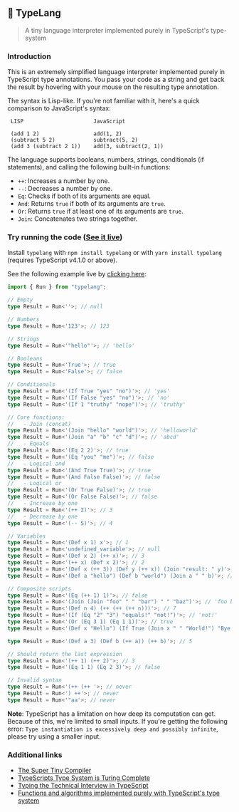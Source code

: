 ## 🌳 TypeLang

> A tiny language interpreter implemented purely in TypeScript's type-system

### Introduction

This is an extremely simplified language interpreter implemented purely in TypeScript type annotations. You pass your code as a string and get back the result by hovering with your mouse on the resulting type annotation.

The syntax is Lisp-like. If you're not familiar with it, here's a quick comparison to JavaScript's syntax:

```
 LISP                      JavaScript

 (add 1 2)                 add(1, 2)
 (subtract 5 2)            subtract(5, 2)
 (add 3 (subtract 2 1))    add(3, subtract(2, 1))
```

The language supports booleans, numbers, strings, conditionals (if statements), and calling the following built-in functions:

- `++`: Increases a number by one.
- `--`: Decreases a number by one.
- `Eq`: Checks if both of its arguments are equal.
- `And`: Returns `true` if both of its arguments are `true`.
- `Or`: Returns `true` if at least one of its arguments are `true`.
- `Join`: Concatenates two strings together.

### Try running the code ([See it live]())

Install `typelang` with `npm install typelang` or with `yarn install typelang` (requires TypeScript v4.1.0 or above).

See the following example live by [clicking here]():

```typescript
import { Run } from "typelang";

// Empty
type Result = Run<''>; // null

// Numbers
type Result = Run<'123'>; // 123

// Strings
type Result = Run<'"hello"'>; // 'hello'

// Booleans
type Result = Run<'True'>; // true
type Result = Run<'False'>; // false

// Conditionals
type Result = Run<'(If True "yes" "no")'>; // 'yes'
type Result = Run<'(If False "yes" "no")'>; // 'no'
type Result = Run<'(If 1 "truthy" "nope")'>; // 'truthy'

// Core functions:
//   - Join (concat)
type Result = Run<'(Join "hello" "world")'>; // 'helloworld'
type Result = Run<'(Join "a" "b" "c" "d")'>; // 'abcd'
//   - Equals
type Result = Run<'(Eq 2 2)'>; // true
type Result = Run<'(Eq "you" "me")'>; // false
//   - Logical and
type Result = Run<'(And True True)'>; // true
type Result = Run<'(And False False)'>; // false
//   - Logical or
type Result = Run<'(Or True False)'>; // true
type Result = Run<'(Or False False)'>; // false
//   - Increase by one
type Result = Run<'(++ 2)'>; // 3
//   - Decrease by one
type Result = Run<'(-- 5)'>; // 4

// Variables
type Result = Run<'(Def x 1) x'>; // 1
type Result = Run<'undefined_variable'>; // null
type Result = Run<'(Def x 2) (++ x)'>; // 3
type Result = Run<'(++ x) (Def x 2)'>; // 2
type Result = Run<'(Def x (++ 3)) (Def y (++ x)) (Join "result: " y)'>; // 'result: 5'
type Result = Run<'(Def a "hello") (Def b "world") (Join a " " b)'>; // 'hello world'

// Composite scripts
type Result = Run<'(Eq (++ 1) 1)'>; // false
type Result = Run<'(Join (Join "foo" " " "bar") " " "baz")'>; // 'foo bar baz'
type Result = Run<'(Def n 4) (++ (++ (++ n)))'>; // 7
type Result = Run<'(If (Eq "2" "3") "equals!" "not!")'>; // 'not!'
type Result = Run<'(Or (Eq 3 1) (Eq 1 1))'>; // true
type Result = Run<'(Def x "Hello") (If True (Join x " " "World!") "Bye!")'>; // 'Hello World!'

type Result = Run<'(Def a 3) (Def b (++ a)) (++ b)'>; // 5

// Should return the last expression
type Result = Run<'(++ 1) (++ 2)'>; // 3
type Result = Run<'(Eq 1 1) (Eq 2 3)'>; // false

// Invalid syntax
type Result = Run<'(++ (++ '>; // never
type Result = Run<') ++'>; // never
type Result = Run<'"aa'>; // never
```

**Note**: TypeScript has a limitation on how deep its computation can get. Because of this, we're limited to small inputs. If you're getting the following error: `Type instantiation is excessively deep and possibly infinite`, please try using a smaller input.

### Additional links

- [The Super Tiny Compiler](https://github.com/jamiebuilds/the-super-tiny-compiler)
- [TypeScripts Type System is Turing Complete](https://github.com/microsoft/TypeScript/issues/14833)
- [Typing the Technical Interview in TypeScript](https://gal.hagever.com/posts/typing-the-technical-interview-in-typescript/)
- [Functions and algorithms implemented purely with TypeScript's type system](https://github.com/ronami/meta-typing)
